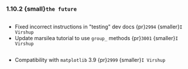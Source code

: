 ### 1.10.2 {small}`the future`

```{rubric} Docs
```

* Fixed incorrect instructions in "testing" dev docs {pr}`2994` {smaller}`I Virshup`
* Update marsilea tutorial to use `group_` methods {pr}`3001` {smaller}`I Virshup`

```{rubric} Bug fixes
```

* Compatibility with `matplotlib` 3.9 {pr}`2999` {smaller}`I Virshup`

```{rubric} Performance
```
